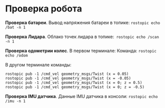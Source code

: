 # Проверка робота

**Проверка батареи**. Вывод напряжения батареи в топике: `rostopic echo /bat -n 1`

**Проверка Лидара**. Облако точек лидара в топике:` rostopic echo /scan -n 1`

**Проверка одометрии колес**. В первом терминале: Команда: `rostopic echo /odom`

В другом терминале команды: 
```
rostopic pub -1 /cmd_vel geometry_msgs/Twist (x = 0.05)
rostopic pub -1 /cmd_vel geometry_msgs/Twist (x = -0.05)
rostopic pub -1 /cmd_vel geometry_msgs/Twist (x = 0; z = 0.5)
rostopic pub -1 /cmd_vel geometry_msgs/Twist (x = 0; z = -0.5)
```

**Проверка IMU датчика**. Данные IMU датчика в консоли: `rostopic echo /imu -n 1`
